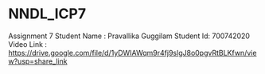 # NNDL_ICP7
 Assignment 7
Student Name : Pravallika Guggilam
Student Id: 700742020
Video Link :  https://drive.google.com/file/d/1yDWIAWqm9r4fj9slgJ8o0pgvRtBLKfwn/view?usp=share_link
